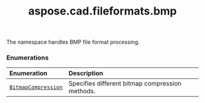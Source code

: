 ﻿---
title: aspose.cad.fileformats.bmp
second_title: Aspose.CAD for Python via .NET API References
description: 
type: docs
weight: 10
url: /aspose.cad.fileformats.bmp/
is_root: false
---

The namespace handles BMP file format processing.

### Enumerations
| Enumeration | Description |
| :- | :- |
| [`BitmapCompression`](/cad/python-net/aspose.cad.fileformats.bmp/bitmapcompression) | Specifies different bitmap compression methods. |


